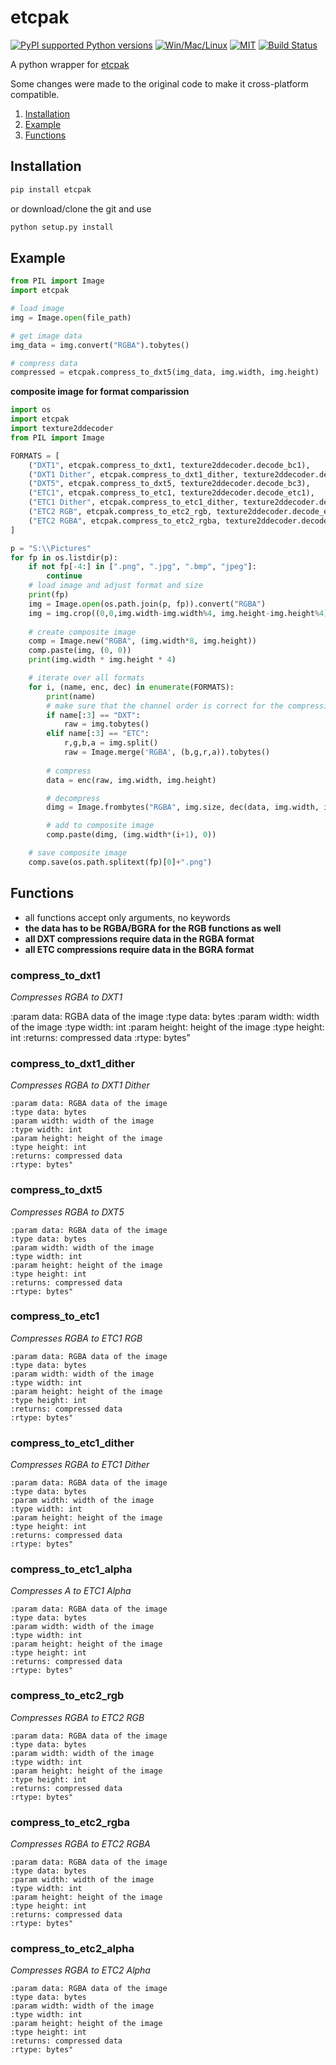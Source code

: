 # etcpak

[![PyPI supported Python versions](https://img.shields.io/pypi/pyversions/etcpak.svg)](https://pypi.python.org/pypi/etcpak)
[![Win/Mac/Linux](https://img.shields.io/badge/platform-windows%20%7C%20macos%20%7C%20linux-informational)]()
[![MIT](https://img.shields.io/pypi/l/etcpak.svg)](https://github.com/K0lb3/etcpak/blob/master/LICENSE)
[![Build Status](https://github.com/K0lb3/etcpak/workflows/CI/badge.svg?branch=master)](https://github.com/K0lb3/etcpak/actions?query=workflow%3A%22CI%22)

A python wrapper for [etcpak](https://github.com/wolfpld/etcpak)

Some changes were made to the original code to make it cross-platform compatible.

1. [Installation](https://github.com/K0lb3/etcpak#installation)
2. [Example](https://github.com/K0lb3/etcpak#example)
3. [Functions](https://github.com/K0lb3/etcpak#functions)

## Installation

```cmd
pip install etcpak
```

or download/clone the git and use

```cmd
python setup.py install
```

## Example

```python
from PIL import Image
import etcpak

# load image
img = Image.open(file_path)

# get image data
img_data = img.convert("RGBA").tobytes()

# compress data
compressed = etcpak.compress_to_dxt5(img_data, img.width, img.height)
```

__composite image for format comparission__
```python
import os
import etcpak
import texture2ddecoder
from PIL import Image

FORMATS = [
    ("DXT1", etcpak.compress_to_dxt1, texture2ddecoder.decode_bc1),
    ("DXT1 Dither", etcpak.compress_to_dxt1_dither, texture2ddecoder.decode_bc1),
    ("DXT5", etcpak.compress_to_dxt5, texture2ddecoder.decode_bc3),
    ("ETC1", etcpak.compress_to_etc1, texture2ddecoder.decode_etc1),
    ("ETC1 Dither", etcpak.compress_to_etc1_dither, texture2ddecoder.decode_etc1),
    ("ETC2 RGB", etcpak.compress_to_etc2_rgb, texture2ddecoder.decode_etc2),
    ("ETC2 RGBA", etcpak.compress_to_etc2_rgba, texture2ddecoder.decode_etc2a8)
]

p = "S:\\Pictures"
for fp in os.listdir(p):
    if not fp[-4:] in [".png", ".jpg", ".bmp", "jpeg"]:
        continue
    # load image and adjust format and size
    print(fp)
    img = Image.open(os.path.join(p, fp)).convert("RGBA")
    img = img.crop((0,0,img.width-img.width%4, img.height-img.height%4))
    
    # create composite image
    comp = Image.new("RGBA", (img.width*8, img.height))
    comp.paste(img, (0, 0))
    print(img.width * img.height * 4)

    # iterate over all formats
    for i, (name, enc, dec) in enumerate(FORMATS):
        print(name)
        # make sure that the channel order is correct for the compression
        if name[:3] == "DXT":
            raw = img.tobytes()
        elif name[:3] == "ETC":
            r,g,b,a = img.split()
            raw = Image.merge('RGBA', (b,g,r,a)).tobytes()
        
        # compress
        data = enc(raw, img.width, img.height)

        # decompress
        dimg = Image.frombytes("RGBA", img.size, dec(data, img.width, img.height), "raw", "BGRA")

        # add to composite image
        comp.paste(dimg, (img.width*(i+1), 0))

    # save composite image
    comp.save(os.path.splitext(fp)[0]+".png")
```

## Functions

* all functions accept only arguments, no keywords
* **the data has to be RGBA/BGRA for the RGB functions as well**
* **all __DXT__ compressions require data in the __RGBA__ format**
* **all __ETC__ compressions require data in the __BGRA__ format**

### compress_to_dxt1

*Compresses RGBA to DXT1*

:param data: RGBA data of the image
:type data: bytes
:param width: width of the image
:type width: int
:param height: height of the image
:type height: int
:returns: compressed data
:rtype: bytes"


### compress_to_dxt1_dither

*Compresses RGBA to DXT1 Dither*
```
:param data: RGBA data of the image
:type data: bytes
:param width: width of the image
:type width: int
:param height: height of the image
:type height: int
:returns: compressed data
:rtype: bytes"
```

### compress_to_dxt5

*Compresses RGBA to DXT5*
```
:param data: RGBA data of the image
:type data: bytes
:param width: width of the image
:type width: int
:param height: height of the image
:type height: int
:returns: compressed data
:rtype: bytes"
```

### compress_to_etc1

*Compresses RGBA to ETC1 RGB*
```
:param data: RGBA data of the image
:type data: bytes
:param width: width of the image
:type width: int
:param height: height of the image
:type height: int
:returns: compressed data
:rtype: bytes"
```

### compress_to_etc1_dither

*Compresses RGBA to ETC1 Dither*
```
:param data: RGBA data of the image
:type data: bytes
:param width: width of the image
:type width: int
:param height: height of the image
:type height: int
:returns: compressed data
:rtype: bytes"
```

### compress_to_etc1_alpha

*Compresses A to ETC1 Alpha*
```
:param data: RGBA data of the image
:type data: bytes
:param width: width of the image
:type width: int
:param height: height of the image
:type height: int
:returns: compressed data
:rtype: bytes"
```

### compress_to_etc2_rgb

*Compresses RGBA to ETC2 RGB*
```
:param data: RGBA data of the image
:type data: bytes
:param width: width of the image
:type width: int
:param height: height of the image
:type height: int
:returns: compressed data
:rtype: bytes"
```

### compress_to_etc2_rgba

*Compresses RGBA to ETC2 RGBA*
```
:param data: RGBA data of the image
:type data: bytes
:param width: width of the image
:type width: int
:param height: height of the image
:type height: int
:returns: compressed data
:rtype: bytes"
```

### compress_to_etc2_alpha

*Compresses RGBA to ETC2 Alpha*
```
:param data: RGBA data of the image
:type data: bytes
:param width: width of the image
:type width: int
:param height: height of the image
:type height: int
:returns: compressed data
:rtype: bytes"
```